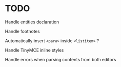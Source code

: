 TODO
=====================

Handle entities declaration

Handle footnotes

Automatically insert ```<para>``` inside ```<listitem>``` ?

Handle TinyMCE inline styles

Handle errors when parsing contents from both editors
